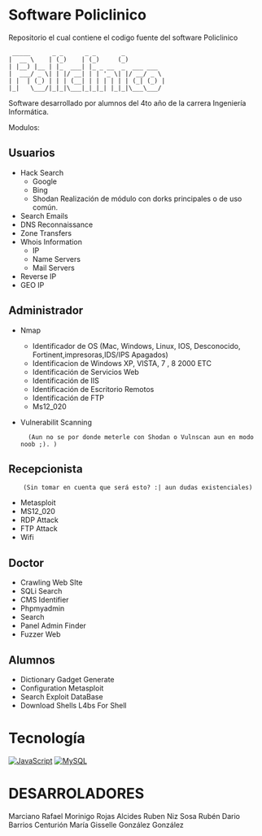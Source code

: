 Software Policlinico
=======================

Repositorio el cual contiene el codigo fuente del software Policlinico 

     _____      _ _      _ _       _           
    |  __ \    | (_)    | (_)     (_)          
    | |__) |__ | |_  ___| |_ _ __  _  ___ ___  
    |  ___/ _ \| | |/ __| | | '_ \| |/ __/ _ \ 
    | |  | (_) | | | (__| | | | | | | (_| (_) |
    |_|   \___/|_|_|\___|_|_|_| |_|_|\___\___/ 


Software desarrollado por alumnos del 4to año de la carrera Ingeniería Informática.

Modulos:

Usuarios
--------

 * Hack Search
    - Google
    - Bing
    - Shodan
            Realización de módulo con dorks principales  o de uso común.
* Search Emails
* DNS Reconnaissance
* Zone  Transfers
* Whois Information
    - IP
    - Name Servers
    - Mail Servers
* Reverse IP
* GEO IP

Administrador
-------------

* Nmap
  - Identificador de  OS (Mac, Windows, Linux, IOS, Desconocido, Fortinent,impresoras,IDS/IPS Apagados)
  - Identificacion de Windows XP, VISTA, 7 , 8 2000 ETC
  - Identificación de Servicios Web
  - Identificación de IIS
  - Identificación de Escritorio Remotos
  - Identificación de FTP
  - Ms12_020

* Vulnerabilit Scanning

        (Aun no se por donde meterle con Shodan o Vulnscan aun en modo noob ;). )

Recepcionista
-------------
        (Sin tomar en cuenta que será esto? :| aun dudas existenciales)

* Metasploit
* MS12_020
* RDP Attack
* FTP Attack
* Wifi


Doctor
------

* Crawling Web SIte
* SQLi Search
* CMS Identifier
* Phpmyadmin 
* Search
* Panel Admin Finder
* Fuzzer Web

Alumnos
-------

* Dictionary Gadget Generate
* Configuration Metasploit
* Search Exploit DataBase
* Download Shells L4bs For Shell

Tecnología
==================

[![JavaScript](https://upload.wikimedia.org/wikipedia/commons/6/6a/JavaScript-logo.png)]()
[![MySQL](https://img.shields.io/badge/MySQL-4479A1?style=for-the-badge&logo=mysql&logoColor=white&labelColor=101010)]()

DESARROLADORES
==================

Marciano Rafael Morinigo Rojas
Alcides Ruben Niz Sosa
Rubén Dario Barrios Centurión
María Gisselle González González